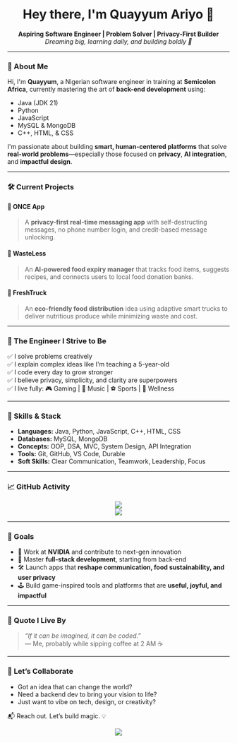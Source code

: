 <h1 align="center">Hey there, I'm Quayyum Ariyo 👋</h1>
<p align="center">
  <b>Aspiring Software Engineer | Problem Solver | Privacy-First Builder</b><br>
  <i>Dreaming big, learning daily, and building boldly 🚀</i>
</p>

---

### 🧠 About Me

Hi, I'm **Quayyum**, a Nigerian software engineer in training at **Semicolon Africa**, currently mastering the art of **back-end development** using:

- Java (JDK 21)
- Python
- JavaScript
- MySQL & MongoDB
- C++, HTML, & CSS

I'm passionate about building **smart, human-centered platforms** that solve **real-world problems**—especially those focused on **privacy**, **AI integration**, and **impactful design**.

---

### 🛠️ Current Projects

#### 🔐 ONCE App  
> A **privacy-first real-time messaging app** with self-destructing messages, no phone number login, and credit-based message unlocking.

#### 🧠 WasteLess  
> An **AI-powered food expiry manager** that tracks food items, suggests recipes, and connects users to local food donation banks.

#### 🚛 FreshTruck  
> An **eco-friendly food distribution** idea using adaptive smart trucks to deliver nutritious produce while minimizing waste and cost.

---

### 🚀 The Engineer I Strive to Be

✅ I solve problems creatively  
✅ I explain complex ideas like I'm teaching a 5-year-old  
✅ I code every day to grow stronger  
✅ I believe privacy, simplicity, and clarity are superpowers  
✅ I live fully: 🎮 Gaming | 🎵 Music | ⚽ Sports | 🌱 Wellness  

---

### 🧩 Skills & Stack

- **Languages:** Java, Python, JavaScript, C++, HTML, CSS  
- **Databases:** MySQL, MongoDB  
- **Concepts:** OOP, DSA, MVC, System Design, API Integration  
- **Tools:** Git, GitHub, VS Code, Durable  
- **Soft Skills:** Clear Communication, Teamwork, Leadership, Focus

---

### 📈 GitHub Activity

<p align="center">
  <img src="https://github-readme-stats.vercel.app/api?username=Quayyum-a&show_icons=true&theme=radical" />
  <br>
  <img src="https://github-readme-streak-stats.herokuapp.com/?user=Quayyum-a&theme=radical" />
</p>

---

### 🎯 Goals

- 🔬 Work at **NVIDIA** and contribute to next-gen innovation  
- 🧠 Master **full-stack development**, starting from back-end  
- 🛠️ Launch apps that **reshape communication, food sustainability, and user privacy**  
- 🕹️ Build game-inspired tools and platforms that are **useful, joyful, and impactful**

---

### 🌟 Quote I Live By

> *“If it can be imagined, it can be coded.”*  
> — Me, probably while sipping coffee at 2 AM ☕

---

### 🤝 Let’s Collaborate

- Got an idea that can change the world?
- Need a backend dev to bring your vision to life?
- Just want to vibe on tech, design, or creativity?

📬 Reach out. Let’s build magic. 💡  
<p align="center">
  <img src="https://img.shields.io/badge/-Let's%20Connect-blueviolet?style=for-the-badge&logo=github" />
</p>
